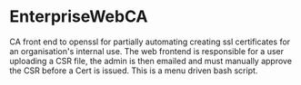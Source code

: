 # EnterpriseWebCA
CA front end to openssl for partially automating creating ssl certificates for an organisation's internal use.
The web frontend is responsible for a user uploading a CSR file, the admin is then emailed and must manually approve the CSR before a Cert is issued.
This is a menu driven bash script.
